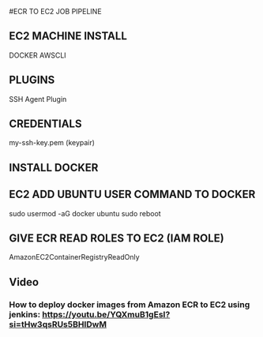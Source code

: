 #ECR TO EC2 JOB PIPELINE

## EC2 MACHINE INSTALL 
DOCKER
AWSCLI

## PLUGINS
SSH Agent Plugin

## CREDENTIALS
my-ssh-key.pem (keypair)

## INSTALL DOCKER
## EC2 ADD UBUNTU USER COMMAND TO DOCKER
sudo usermod -aG docker ubuntu
sudo reboot

## GIVE ECR READ ROLES TO EC2 (IAM ROLE)
AmazonEC2ContainerRegistryReadOnly


## Video

### How to deploy docker images from Amazon ECR to EC2 using jenkins: https://youtu.be/YQXmuB1gEsI?si=tHw3qsRUs5BHlDwM
